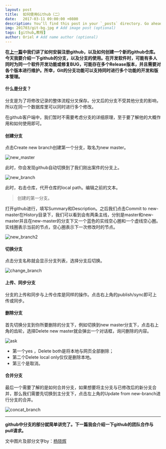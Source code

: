 ```yaml
---
layout: post
title:  如何使用Github（二）
date:   2017-03-11 09:00:00 +0800
description: You’ll find this post in your `_posts` directory. Go ahead and edit it and re-build the site to see your changes. # Add post description (optional)
img: 201703/git-bg.jpg # Add image post (optional)
tags: [github,教程]
author: Oriel # Add name author (optional)
---
```

**在[上一篇](https://oriellee.github.io/%E5%A6%82%E4%BD%95%E5%AE%89%E8%A3%85%E9%85%8D%E7%BD%AEGIT/ "上一篇")中我们讲了如何安装注册github，以及如何创建一个新的github仓库。今天我要介绍一下github的分支，以及分支的使用。在开发软件时，可能有多人同时为同一个软件开发功能或修复BUG，可能存在多个Release版本，并且需要对各个版本进行维护。所幸，Git的分支功能可以支持同时进行多个功能的开发和版本管理。**

#### 什么是分支？
分支是为了将修改记录的整体流程分叉保存。分叉后的分支不受其他分支的影响，所以在同一个数据库里可以同时进行多个修改。

在github客户端中，我们暂时不需要考虑分支的详细原理，至于要了解他的大概作用和如何使用即可。

#### 创建分支
点击Create new branch创建第一个分支，取名为new master。

![new_master]({{site.baseurl}}/assets/img/201703/new_master.png)

此时，你会发现github自动切换到了我们刚出案件的分支上。

![new_branch]({{site.baseurl}}/assets/img/201703/new_branch.png)

此时，右击仓库，代开仓库的local path。编辑之前的文本。
>创建的第一分支。

打开github进行，填写Summary和Description。之后我们点击Commit to new-master在History目录下，我们可以看到会有两条主线，分别是master和new-master并且在new-master的分支下又一个蓝色的实线空心圈和一个虚线空心圈。实线圈表示当前的节点，空心圈表示下一次修改时的节点。

![new_branch2]({{site.baseurl}}/assets/img/201703/new_branch2.png)

#### 切换分支
点击分支名称就会显示分支列表，选择分支后切换。

![change_branch]({{site.baseurl}}/assets/img/201703/change_branch.png)


#### 上传、同步分支
分支的上传和同步与上传仓库是同样的操作。点击右上角的publish/sync即可上传或同步。

#### 删除分支
首先切换分支到你所要删除的分支下，例如切换到new master分支下，点击右上角的齿轮，选择Delete new master就会弹出一个对话框，询问删除的内容。

![ask]({{site.baseurl}}/assets/img/201703/ask.png)

- 第一个yes ，Delete both是将本地与网页全部删除；
- 第二个Delete local only仅仅是删除本地。
- 第三个是取消。

#### 合并分支
最后一个需要了解的是如何合并分支，如果想要将主分支与已修改后的新分支合并，那么我们需要先切换到主分支下，点击左上角的Update from new-branch进行分支的合并。

![concat_branch]({{site.baseurl}}/assets/img/201703/concat_branch.png)



------------

**github中分支的部分就简单讲完了。下一篇我会介绍一下github的团队合作与pull请求。**


文中图片及部分文字by：[杨晓辉](https://www.zhihu.com/question/20070065/answer/117017972 "杨晓辉")










